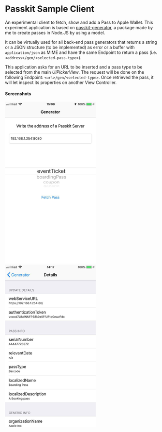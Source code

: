 # Passkit Sample Client

An experimental client to fetch, show and add a Pass to Apple Wallet.
This experiment application is based on [passkit-generator](https://github.com/alexandercerutti/passkit-generator), a package made by me to create passes in Node.JS by using a model.

It can be virtually used for all back-end pass generators that returns a string or a JSON structure (to be implemented) as error or a buffer with `application/json` as MIME and have the same Endpoint to return a pass (i.e. `<address>/gen/<selected-pass-type>`).

This application asks for an URL to be inserted and a pass type to be selected from the main *UIPickerView*.
The request will be done on the following Endpoint: `<url>/gen/<selected-type>`.
Once retrieved the pass, it will let inspect its properties on another View Controller.


#### Screenshots

<div>
	<img width="300" src="img/screen.jpg">
	<img width="300" src="img/details.jpg">
</div>
